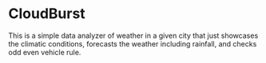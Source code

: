 # CloudBurst
This is a simple data analyzer of weather in a given city that just showcases the climatic conditions, forecasts the weather including rainfall, and checks odd even vehicle rule.
